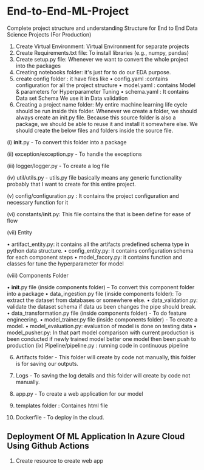 # End-to-End-ML-Project

Complete project structure and understanding Structure for End to End Data Science Projects (For Production)



1. Create Virtual Environment: Virtual Environment for separate projects
2. Create Requirements.txt file: To install libraries (e.g., numpy, pandas)
3. Create setup.py file: Whenever we want to convert the whole project into the packages
4. Creating notebooks folder: it's just for to do our EDA purpose.
5. create config folder : it have files like
• config.yaml :contains configuration for all the project structure
• model.yaml : contains Model & parameters for Hyperparameter Tuning
• schema.yaml : It contains Data set Schema We use it in Data validation
6. Creating a project name folder: My entire machine learning life cycle should be run inside this folder. Whenever we create a folder, we should always create an init.py file. Because this source folder is also a package, we should be able to reuse it and install it somewhere else. We should create the below files and folders inside the source file.
   
(i) __init__.py - To convert this folder into a package

(ii) exception/exception.py - To handle the exceptions

(iii) logger/logger.py - To create a log file

(iv) util/utils.py - utils.py file basically means any generic functionality probably that I want to create for this entire project.

(v) config/configuration.py : It contains the project configuration and necessary function for it

(vi) constants/__init__.py: This file contains the that is been define for ease of flow

(vii) Entity

• artifact_entity.py: it contains all the artifacts predefined schema type in python data structure.
• config_entity.py: it contains configuration schema for each component steps
• model_facory.py: it contains function and classes for tune the hyperparameter for model

(viii) Components Folder

• __init__.py file (inside components folder) – To convert this component folder into a package
• data_ingestion.py file (inside components folder): To extract the dataset from databases or somewhere else.
• data_validation.py: validate the dataset schema if data us been changes the pipe should break.
• data_transformation.py file (inside components folder) - To do feature engineering.
• model_trainer.py file (inside components folder) - To create a model.
• model_evaluation.py: evaluation of model is done on testing data
• model_pusher.py: In that part model comparison with current production is been conducted if newly trained model better one model then been push to production
(ix) Pipeline/pipeline.py : running code in continuous pipeline

6. Artifacts folder - This folder will create by code not manually, this folder is for saving our outputs.
   
8. Logs - To saving the log details and this folder will create by code not manually.
   
10. app.py - To create a web application for our model
11. templates folder : Containes html file
12. Dockerfile - To deploy in the cloud.

## Deployment Of ML Application In Azure Cloud Using Github Actions
1. Create resource to create web app
